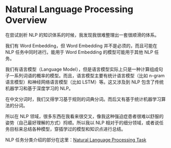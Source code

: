 # Natural Language Processing Overview

在尝试剖析 NLP 的知识体系的时候，我发现我很难整理出一套很顺滑的体系。

我们有 Word Embedding，但 Word Embedding 并不是必须的，而且可能在 NLP 任务中同时进行。能用于 Word Embedding 的模型可能用于其他 NLP 任务。

我们有语言模型（Language Model），但是语言模型实际上只是一种计算组成句子一系列词语的概率的模型。而且，语言模型主要有统计语言模型（比如 n-gram 语言模型）和神经网络语言模型（比如 LSTM）等。这又涉及到 NLP 包含了传统机器学习和基于深度学习的 NLP。

在中文分词时，我们又得学习基于规则的词典分词。而后又有基于统计机器学习算法的分词。

所以在 NLP 领域，很多东西在我看来很交叉，像我这种强迫症患者很难以舒服的姿势（自己最好理解的方式）捋顺。所以我以 NLP 相对于的细分领域，或者说任务目标来总结各种模型，穿插学过的模型和知识点进行总结。

NLP 任务分类介绍的部分在这里：[Natural Language Processing Task](https://github.com/goozp/mldl-example/blob/master/nlp/intro_chinese_word_segment.md)